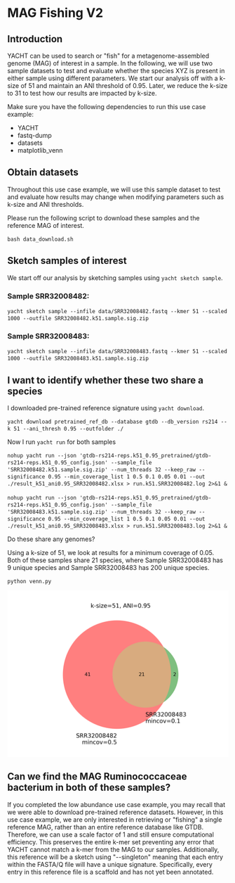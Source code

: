 
# MAG Fishing V2

## Introduction

YACHT can be used to search or "fish" for a metagenome-assembled genome (MAG) of interest in a sample. In the following, we will use two sample datasets to test and evaluate whether the species XYZ is present in either sample using different parameters. We start our analysis off with a k-size of 51 and maintain an ANI threshold of 0.95. Later, we reduce the k-size to 31 to test how our results are impacted by k-size.

Make sure you have the following dependencies to run this use case example:

- YACHT
- fastq-dump
- datasets
- matplotlib_venn

## Obtain datasets

Throughout this use case example, we will use this sample dataset to test and evaluate how results may change when modifying parameters such as k-size and ANI thresholds.

Please run the following script to download these samples and the reference MAG of interest.

    bash data_download.sh

## Sketch samples of interest

We start off our analysis by sketching samples using `yacht sketch sample`. 

### Sample SRR32008482:
    yacht sketch sample --infile data/SRR32008482.fastq --kmer 51 --scaled 1000 --outfile SRR32008482.k51.sample.sig.zip
### Sample SRR32008483:
    yacht sketch sample --infile data/SRR32008483.fastq --kmer 51 --scaled 1000 --outfile SRR32008483.k51.sample.sig.zip

## I want to identify whether these two share a species

I downloaded pre-trained reference signature using `yacht download`.

    yacht download pretrained_ref_db --database gtdb --db_version rs214 --k 51 --ani_thresh 0.95 --outfolder ./

Now I run `yacht run` for both samples

    nohup yacht run --json 'gtdb-rs214-reps.k51_0.95_pretrained/gtdb-rs214-reps.k51_0.95_config.json' --sample_file 'SRR32008482.k51.sample.sig.zip' --num_threads 32 --keep_raw --significance 0.95 --min_coverage_list 1 0.5 0.1 0.05 0.01 --out ./result_k51_ani0.95_SRR32008482.xlsx > run.k51.SRR32008482.log 2>&1 &

    nohup yacht run --json 'gtdb-rs214-reps.k51_0.95_pretrained/gtdb-rs214-reps.k51_0.95_config.json' --sample_file 'SRR32008483.k51.sample.sig.zip' --num_threads 32 --keep_raw --significance 0.95 --min_coverage_list 1 0.5 0.1 0.05 0.01 --out ./result_k51_ani0.95_SRR32008483.xlsx > run.k51.SRR32008483.log 2>&1 &

Do these share any genomes?

Using a k-size of 51, we look at results for a minimum coverage of 0.05. Both of these samples share 21 species, where Sample SRR32008483 has 9 unique species and Sample SRR32008483 has 200 unique species.

    python venn.py

![Alt text](venn.png)


## Can we find the MAG Ruminococcaceae bacterium in both of these samples?

If you completed the low abundance use case example, you may recall that we were able to download pre-trained reference datasets. However, in this use case example, we are only interested in retrieving or "fishing" a single reference MAG, rather than an entire reference database like GTDB. Therefore, we can use a scale factor of 1 and still ensure computational efficiency. This preserves the entire k-mer set preventing any error that YACHT cannot match a k-mer from the MAG to our samples. Additionally, this reference will be a sketch using "--singleton" meaning that each entry within the FASTA/Q file will have a unique signature. Specifically, every entry in this reference file is a scaffold and has not yet been annotated.
<!--
    yacht sketch ref --infile data/ncbi_dataset/data/GCF_016632365.1/GCF_016632365.1_ASM1663236v1_genomic.fna --kmer 51 --scaled 1 --outfile training_database.k51.sig.zip

    yacht train --ref_file training_database.k51.sig.zip --ksize 51 --num_threads 32 --ani_thresh 0.95 --prefix 'training_database_ani0.95_k51' --outdir ./ 

### Identify whether <species xyz> is present or absence of species using yacht run

    
    yacht run --json 'gtdb_ani_thresh_0.95_config.json' --sample_file 'sample.31.sig.zip' --num_threads 32 --keep_raw --significance 0.95 --min_coverage_list 1 0.5 0.1 0.05 0.01 --out ./result_k31_ani0.95.xlsx

## Results

## Will <species XYZ> still be present when decreasing k-size to 31

### Sketch sample

Sketch the sample dataset using a k-size of 21.

    yacht sketch sample --infile data/SRR32008482.fastq --kmer 21 --scaled 1000 --outfile sample.21.sig.zip

### Train reference

Here, we will train our reference signature. We conitnue to use an ANI threshold of 0.95, but using a k-size of 21.

    yacht train --ref_file data/gtdb-rs214-k21.zip --ksize 21 --num_threads 64 --ani_thresh 0.95 --prefix 'gtdb_ani_thresh_0.95' --outdir ./

### How will using a smaller k-size change the identifcation of presence or absence of species when using yahct run?

    yacht run --json 'gtdb_ani_thresh_0.95_config.json' --sample_file 'sample.21.sig.zip' --num_threads 32 --keep_raw --significance 0.95 --min_coverage_list 1 0.5 0.1 0.05 0.01 --out ./result_k21_ani0.95.xlsx

## Increase k-size to 51

### Sketch sample

Sketch the sample dataset using a k-size of 51.

    yacht sketch sample --infile data/SRR32008482.fastq --kmer 51 --scaled 1000 --outfile sample.51.sig.zip

### Train reference

To train our reference signature, conitnue using an ANI threshold of 0.95 increasing the k-size to 51.

    yacht train --ref_file data/gtdb-rs214-k51.zip --ksize 21 --num_threads 64 --ani_thresh 0.95 --prefix 'gtdb_ani_thresh_0.95' --outdir ./

### Run yacht run and observe difference in species presence/absence output

    yacht run --json 'gtdb_ani_thresh_0.95_config.json' --sample_file 'sample.51.sig.zip' --num_threads 32 --keep_raw --significance 0.95 --min_coverage_list 1 0.5 0.1 0.05 0.01 --out ./result_k51_ani0.95.xlsx

## Results

Run following script to produce figure.

    python venn_ksize.py

![Venn Diagram](venn_low_abundance_species_ksize.png)

## Using default k-size 31 and increasing ANI to 0.9995

Now that we know what happens when the k-size is either decreased or increased, let's tune the ANI threshold!

### Train reference

Note that we have the signature for the samplle using a k-size of 31, so we can move forward to training our reference signature using an ANI threshold of 0.9995.

    yacht train --ref_file data/gtdb-rs214-k31.zip --ksize 31 --num_threads 64 --ani_thresh 0.9995 --prefix 'gtdb_ani_thresh_0.9995' --outdir ./

### Run yacht run and observe difference in species presence/absence output

    yacht run --json 'gtdb_ani_thresh_0.9995_config.json' --sample_file 'sample.31.sig.zip' --num_threads 32 --keep_raw --significance 0.95 --min_coverage_list 1 0.5 0.1 0.05 0.01 --out ./result_k31_ani0.9995.xlsx

## using default k-size 31 and decreasing ANI to 0.90

### Train reference

Train our reference signature reducing the ANI threshold to 0.90.

    yacht train --ref_file data/gtdb-rs214-k31.zip --ksize 31 --num_threads 64 --ani_thresh 0.90 --prefix 'gtdb_ani_thresh_0.90' --outdir ./

### Run yacht run and observe difference in species presence/absence output

    yacht run --json 'gtdb_ani_thresh_0.90_config.json' --sample_file 'sample.31.sig.zip' --num_threads 32 --keep_raw --significance 0.95 --min_coverage_list 1 0.5 0.1 0.05 0.01 --out ./result_k31_ani0.90.xlsx

## Results

Run following script to produce figure.

    python venn_ani.py

![Venn Diagram](venn_low_abundance_species_ani.png)


-->